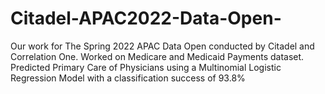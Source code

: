 # Citadel-APAC2022-Data-Open-
Our work for The Spring 2022 APAC Data Open conducted by Citadel and Correlation One. Worked on Medicare and Medicaid Payments dataset. Predicted Primary Care of Physicians using a Multinomial Logistic Regression Model with a classification success of 93.8%
